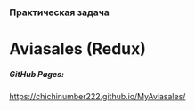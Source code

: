 ### **Практическая задача**
# **Aviasales (Redux)**

##### *GitHub Pages:*
https://chichinumber222.github.io/MyAviasales/  
